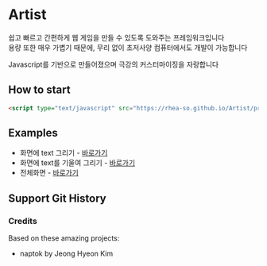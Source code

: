 # Artist

쉽고 빠르고 간편하게 웹 게임을 만들 수 있도록 도와주는 프레임워크입니다  
용량 또한 매우 가볍기 때문에, 무리 없이 초저사양 컴퓨터에서도 개발이 가능합니다

Javascript를 기반으로 만들어졌으며 극강의 커스터마이징을 자랑합니다

## How to start

```html
<script type="text/javascript" src="https://rhea-so.github.io/Artist/product/artist.js"></script>
```

## Examples

- 화면에 text 그리기 - [바로가기](https://rhea-so.github.io/Artist/product/text)
- 화면에 text를 기울여 그리기 - [바로가기](https://rhea-so.github.io/Artist/product/wave)
- 전체화면 - [바로가기](https://rhea-so.github.io/Artist/product/fullscreen)

## Support Git History

### Credits

Based on these amazing projects:

- naptok by Jeong Hyeon Kim
